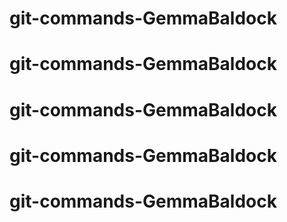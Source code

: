 # git-commands-GemmaBaldock
# git-commands-GemmaBaldock
# git-commands-GemmaBaldock
# git-commands-GemmaBaldock
# git-commands-GemmaBaldock

